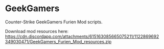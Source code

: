 # GeekGamers

Counter-Strike GeekGamers Furien Mod scripts.

Download mod resources here:
https://cdn.discordapp.com/attachments/615163085665075211/1122869692349030471/GeekGamers_Furien_Mod_resources.zip

